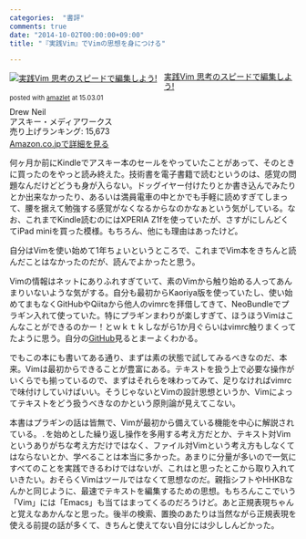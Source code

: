 ```yaml
---
categories:  "書評"
comments: true
date: "2014-10-02T00:00:00+09:00"
title: "『実践Vim』でVimの思想を身につける"

---
```


<div class="amazlet-box" style="margin-bottom:0px;"><div class="amazlet-image" style="float:left;margin:0px 12px 1px 0px;"><a href="http://www.amazon.co.jp/exec/obidos/ASIN/4048916599/diary081213-22/ref=nosim/" name="amazletlink" target="_blank"><img src="http://ecx.images-amazon.com/images/I/51xLKL7w92L._SL160_.jpg" alt="実践Vim 思考のスピードで編集しよう!" style="border: none;" /></a></div><div class="amazlet-info" style="line-height:120%; margin-bottom: 10px"><div class="amazlet-name" style="margin-bottom:10px;line-height:120%"><a href="http://www.amazon.co.jp/exec/obidos/ASIN/4048916599/diary081213-22/ref=nosim/" name="amazletlink" target="_blank">実践Vim 思考のスピードで編集しよう!</a><div class="amazlet-powered-date" style="font-size:80%;margin-top:5px;line-height:120%">posted with <a href="http://www.amazlet.com/" title="amazlet" target="_blank">amazlet</a> at 15.03.01</div></div><div class="amazlet-detail">Drew Neil <br />アスキー・メディアワークス <br />売り上げランキング: 15,673<br /></div><div class="amazlet-sub-info" style="float: left;"><div class="amazlet-link" style="margin-top: 5px"><a href="http://www.amazon.co.jp/exec/obidos/ASIN/4048916599/diary081213-22/ref=nosim/" name="amazletlink" target="_blank">Amazon.co.jpで詳細を見る</a></div></div></div><div class="amazlet-footer" style="clear: left"></div></div>


何ヶ月か前にKindleでアスキー本のセールをやっていたことがあって、そのときに買ったのをやっと読み終えた。技術書を電子書籍で読むというのは、感覚の問題なんだけどどうも身が入らない。ドッグイヤー付けたりとか書き込んでみたりとか出来なかったり、あるいは満員電車の中とかでも手軽に読めすぎてしまって、腰を据えて勉強する感覚がなくなるからなのかなぁという気がしている。なお、これまでKindle読むのにはXPERIA Z1fを使っていたが、さすがにしんどくてiPad miniを買った模様。もちろん、他にも理由はあったけど。

自分はVimを使い始めて1年ちょいというところで、これまでVim本をきちんと読んだことはなかったのだが、読んでよかったと思う。

Vimの情報はネットにありふれすぎていて、素のVimから触り始める人ってあんまりいないような気がする。自分も最初からKaoriya版を使っていたし、使い始めてまもなくGitHubやQiitaから他人のvimrcを拝借してきて、NeoBundleでプラギン入れて使っていた。特にプラギンまわりが楽しすぎて、ほうほうVimはこんなことができるのかー！とｗｋｔｋしながら1か月ぐらいはvimrc触りまくってたように思う。自分の[GitHub](https://github.com/chroju/dotfiles/commits/master/.vimrc)見るとまーよくわかる。

でもこの本にも書いてある通り、まずは素の状態で試してみるべきなのだ、本来。Vimは最初からできることが豊富にある。テキストを扱う上で必要な操作がいくらでも揃っているので、まずはそれらを味わってみて、足りなければvimrcで味付けしていけばいい。そうじゃないとVimの設計思想というか、Vimによってテキストをどう扱うべきなのかという原則論が見えてこない。

本書はプラギンの話は皆無で、Vimが最初から備えている機能を中心に解説されている。`.`を始めとした繰り返し操作を多用する考え方だとか、テキスト対Vimというありがちな考え方だけではなく、ファイル対Vimという考え方もしなくてはならないとか、学べることは本当に多かった。あまりに分量が多いので一気にすべてのことを実践できるわけではないが、これはと思ったとこから取り入れていきたい。おそらくVimはツールではなくて思想なのだ。親指シフトやHHKBなんかと同じように、最速でテキストを編集するための思想。もちろんここでいう「Vim」には「Emacs」も当てはまってくるのだろうけど。あと正規表現ちゃんと覚えなあかんなと思った。後半の検索、置換のあたりは当然ながら正規表現を使える前提の話が多くて、きちんと使えてない自分には少ししんどかった。


